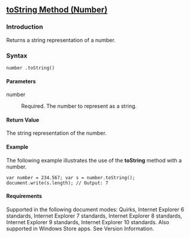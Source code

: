 ## [toString Method (Number)](toString-Method__Number.html)

### Introduction 

 Returns a string representation of a number.

### Syntax 

```
number .toString()
```

#### Parameters 

<div id="sectionSection0" class="section" name="collapseableSection" style="" expanded="true">
  <dl class="authored">
    <dt>
      <span class="parameter" sdata="paramReference" xmlns:util="util">number</span>
    </dt>
    <dd>
      <p xmlns:util="util">
        Required. The number to represent as a string.
      </p>
    </dd>
  </dl>
</div>

#### Return Value 

<div id="returnValueSection" class="section" name="collapseableSection" style="">
  <p xmlns:util="util">
    The string representation of the number.
  </p>
</div>

#### Example 

<p xmlns:util="util">
  The following example illustrates the use of the <b>toString</b> method with a number.
</p>

```
var number = 234.567; var s = number.toString(); document.write(s.length); // Output: 7
```

#### Requirements 

<div id="requirementsTitleSection" class="section" name="collapseableSection" style="">
  <p xmlns:util="util"></p>
  <p>
    Supported in the following document modes: Quirks, Internet Explorer 6 standards, Internet Explorer 7 standards, Internet Explorer 8 standards, Internet Explorer 9 standards, Internet Explorer 10
    standards. Also supported in Windows Store apps. See Version Information.
  </p>
</div>

